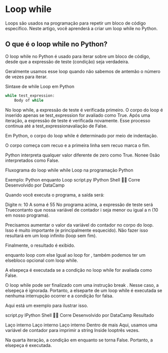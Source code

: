 # Loop while

Loops são usados ​​na programação para repetir um bloco de código específico. Neste artigo, você aprenderá a criar um loop while no Python.

## O que é o loop while no Python?

O loop while no Python é usado para iterar sobre um bloco de código, desde que a expressão de teste (condição) seja verdadeira.

Geralmente usamos esse loop quando não sabemos de antemão o número de vezes para iterar.

Sintaxe de while Loop em Python

```py
while test_expression:
    Body of while
```

No loop while, a expressão de teste é verificada primeiro. O corpo do loop é inserido apenas se test_expression for avaliado como True. Após uma iteração, a expressão de teste é verificada novamente. Esse processo continua até a test_expressionavaliação de False.

Em Python, o corpo do loop while é determinado por meio de indentação.

O corpo começa com recuo e a primeira linha sem recuo marca o fim.

Python interpreta qualquer valor diferente de zero como True. Nonee 0são interpretados como False.

Fluxograma do loop while
while Loop na programação Python

Exemplo: Python enquanto Loop
script.py
IPython Shell

Corre
Desenvolvido por DataCamp

Quando você executa o programa, a saída será:

Digite n: 10
A soma é 55
No programa acima, a expressão de teste será Truecontanto que nossa variável de contador i seja menor ou igual a n (10 em nosso programa).

Precisamos aumentar o valor da variável do contador no corpo do loop. Isso é muito importante (e principalmente esquecido). Não fazer isso resultará em um loop infinito (loop sem fim).

Finalmente, o resultado é exibido.

enquanto loop com else
Igual ao loop for , também podemos ter um elsebloco opcional com loop while.

A elsepeça é executada se a condição no loop while for avaliada como False.

O loop while pode ser finalizado com uma instrução break . Nesse caso, a elsepeça é ignorada. Portanto, a elseparte de um loop while é executada se nenhuma interrupção ocorrer e a condição for falsa.

Aqui está um exemplo para ilustrar isso.

script.py
IPython Shell

Corre
Desenvolvido por DataCamp
Resultado

Laço interno
Laço interno
Laço interno
Dentro de mais
Aqui, usamos uma variável de contador para imprimir a string Inside looptrês vezes.

Na quarta iteração, a condição em enquanto se torna False. Portanto, a elsepeça é executada.